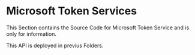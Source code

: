 # Microsoft Token Services

This Section contains the Source Code for Microsoft Token Service and is only for information.

This API is deployed in previus Folders.



